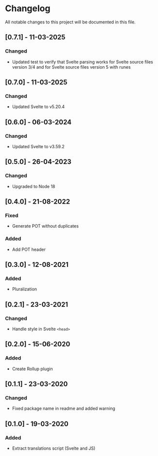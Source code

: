 # Changelog

All notable changes to this project will be documented in this file.

## [0.7.1] - 11-03-2025

### Changed

-   Updated test to verify that Svelte parsing works for Svelte source files version 3/4 and for Svelte source files version 5 with runes

## [0.7.0] - 11-03-2025

### Changed

-   Updated Svelte to v5.20.4

## [0.6.0] - 06-03-2024

### Changed

-   Updated Svelte to v3.59.2

## [0.5.0] - 26-04-2023

### Changed

-   Upgraded to Node 18

## [0.4.0] - 21-08-2022

### Fixed

-   Generate POT without duplicates

### Added

-   Add POT header

## [0.3.0] - 12-08-2021

### Added

-   Pluralization

## [0.2.1] - 23-03-2021

### Changed

-   Handle style in Svelte `<head>`

## [0.2.0] - 15-06-2020

### Added

-   Create Rollup plugin

## [0.1.1] - 23-03-2020

### Changed

-   Fixed package name in readme and added warning

## [0.1.0] - 19-03-2020

### Added

-   Extract translations script (Svelte and JS)
